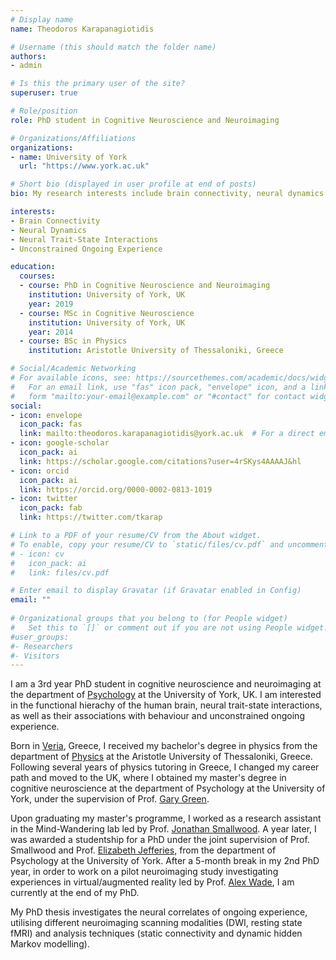 ```yaml
---
# Display name
name: Theodoros Karapanagiotidis

# Username (this should match the folder name)
authors:
- admin

# Is this the primary user of the site?
superuser: true

# Role/position
role: PhD student in Cognitive Neuroscience and Neuroimaging

# Organizations/Affiliations
organizations:
- name: University of York
  url: "https://www.york.ac.uk"

# Short bio (displayed in user profile at end of posts)
bio: My research interests include brain connectivity, neural dynamics and unconstrained ongoing experience.

interests:
- Brain Connectivity
- Neural Dynamics
- Neural Trait-State Interactions
- Unconstrained Ongoing Experience

education:
  courses:
  - course: PhD in Cognitive Neuroscience and Neuroimaging
    institution: University of York, UK
    year: 2019
  - course: MSc in Cognitive Neuroscience
    institution: University of York, UK
    year: 2014
  - course: BSc in Physics
    institution: Aristotle University of Thessaloniki, Greece

# Social/Academic Networking
# For available icons, see: https://sourcethemes.com/academic/docs/widgets/#icons
#   For an email link, use "fas" icon pack, "envelope" icon, and a link in the
#   form "mailto:your-email@example.com" or "#contact" for contact widget.
social:
- icon: envelope
  icon_pack: fas
  link: mailto:theodoros.karapanagiotidis@york.ac.uk  # For a direct email link, use "mailto:test@example.org".
- icon: google-scholar
  icon_pack: ai
  link: https://scholar.google.com/citations?user=4rSKys4AAAAJ&hl
- icon: orcid
  icon_pack: ai
  link: https://orcid.org/0000-0002-0813-1019
- icon: twitter
  icon_pack: fab
  link: https://twitter.com/tkarap

# Link to a PDF of your resume/CV from the About widget.
# To enable, copy your resume/CV to `static/files/cv.pdf` and uncomment the lines below.  
# - icon: cv
#   icon_pack: ai
#   link: files/cv.pdf

# Enter email to display Gravatar (if Gravatar enabled in Config)
email: ""
  
# Organizational groups that you belong to (for People widget)
#   Set this to `[]` or comment out if you are not using People widget.  
#user_groups:
#- Researchers
#- Visitors
---
```


I am a 3rd year PhD student in cognitive neuroscience and neuroimaging at the department of [Psychology](https://www.york.ac.uk/psychology/) at the University of York, UK. I am interested in the functional hierachy of the human brain, neural trait-state interactions, as well as their associations with behaviour and unconstrained ongoing experience.

Born in [Veria](https://en.wikipedia.org/wiki/Veria), Greece, I received my bachelor's degree in physics from the department of [Physics](https://www.physics.auth.gr/en) at the Aristotle University of Thessaloniki, Greece. Following several years of physics tutoring in Greece, I changed my career path and moved to the UK, where I obtained my master's degree in cognitive neuroscience at the department of Psychology at the University of York, under the supervision of Prof. [Gary Green](https://www.york.ac.uk/psychology/staff/emeritusfaculty/ggrg1/).

Upon graduating my master's programme, I worked as a research assistant in the Mind-Wandering lab led by Prof. [Jonathan Smallwood](https://www.york.ac.uk/psychology/staff/academicstaff/jonathan_smallwood/). A year later, I was awarded a studentship for a PhD under the joint supervision of Prof. Smallwood and Prof. [Elizabeth Jefferies](https://www.york.ac.uk/psychology/staff/academicstaff/ej514/), from the department of Psychology at the University of York. After a 5-month break in my 2nd PhD year, in order to work on a pilot neuroimaging study investigating experiences in virtual/augmented reality led by Prof. [Alex Wade](https://www.york.ac.uk/psychology/staff/academicstaff/alex-wade/), I am currently at the end of my PhD.

My PhD thesis investigates the neural correlates of ongoing experience, utilising different neuroimaging scanning modalities (DWI, resting state fMRI) and analysis techniques (static connectivity and dynamic hidden Markov modelling).